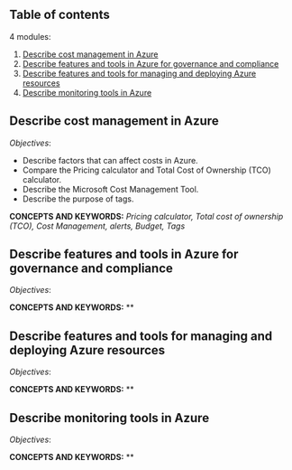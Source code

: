 ## Table of contents

4 modules:

1. [Describe cost management in Azure](#cost-management)
2. [Describe features and tools in Azure for governance and compliance](#feature-tools-governance)
3. [Describe features and tools for managing and deploying Azure resources](#feature-tools-managing-deploying)
4. [Describe monitoring tools in Azure](#monitoring-tools)

## Describe cost management in Azure<a name="cost-management"></a>

*Objectives*:

- Describe factors that can affect costs in Azure.
- Compare the Pricing calculator and Total Cost of Ownership (TCO) calculator.
- Describe the Microsoft Cost Management Tool.
- Describe the purpose of tags.

**CONCEPTS AND KEYWORDS:** *Pricing calculator, Total cost of ownership (TCO), Cost Management, alerts, Budget, Tags*

## Describe features and tools in Azure for governance and compliance<a name="feature-tools-governance"></a>

*Objectives*:


**CONCEPTS AND KEYWORDS:** **

## Describe features and tools for managing and deploying Azure resources<a name="feature-tools-managing-deploying"></a>

*Objectives*:


**CONCEPTS AND KEYWORDS:** **


## Describe monitoring tools in Azure<a name="monitoring-tools"></a>

*Objectives*:


**CONCEPTS AND KEYWORDS:** **
